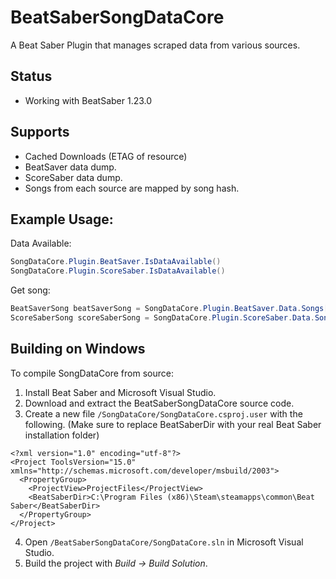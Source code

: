 # BeatSaberSongDataCore

A Beat Saber Plugin that manages scraped data from various sources.  

## Status
- Working with BeatSaber 1.23.0

## Supports
- Cached Downloads (ETAG of resource)
- BeatSaver data dump.
- ScoreSaber data dump.
- Songs from each source are mapped by song hash.

## Example Usage:
Data Available:
```c#
SongDataCore.Plugin.BeatSaver.IsDataAvailable()
SongDataCore.Plugin.ScoreSaber.IsDataAvailable()
```

Get song:
```c#
BeatSaverSong beatSaverSong = SongDataCore.Plugin.BeatSaver.Data.Songs[hash];
ScoreSaberSong scoreSaberSong = SongDataCore.Plugin.ScoreSaber.Data.Songs[hash];
```

## Building on Windows
To compile SongDataCore from source:

1. Install Beat Saber and Microsoft Visual Studio.
2. Download and extract the BeatSaberSongDataCore source code.
3. Create a new file `/SongDataCore/SongDataCore.csproj.user` with the following. (Make sure to replace BeatSaberDir with your real Beat Saber installation folder)
```
<?xml version="1.0" encoding="utf-8"?>
<Project ToolsVersion="15.0" xmlns="http://schemas.microsoft.com/developer/msbuild/2003">
  <PropertyGroup>
    <ProjectView>ProjectFiles</ProjectView>
    <BeatSaberDir>C:\Program Files (x86)\Steam\steamapps\common\Beat Saber</BeatSaberDir>
  </PropertyGroup>
</Project>
```
4. Open `/BeatSaberSongDataCore/SongDataCore.sln` in Microsoft Visual Studio.
5. Build the project with *Build -> Build Solution*.
